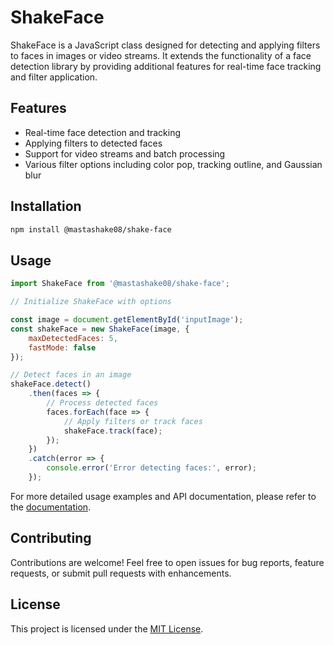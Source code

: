 
# ShakeFace

ShakeFace is a JavaScript class designed for detecting and applying filters to faces in images or video streams. It extends the functionality of a face detection library by providing additional features for real-time face tracking and filter application.

## Features

- Real-time face detection and tracking
- Applying filters to detected faces
- Support for video streams and batch processing
- Various filter options including color pop, tracking outline, and Gaussian blur

## Installation

```bash
npm install @mastashake08/shake-face
```

## Usage

```javascript
import ShakeFace from '@mastashake08/shake-face';

// Initialize ShakeFace with options

const image = document.getElementById('inputImage');
const shakeFace = new ShakeFace(image, {
    maxDetectedFaces: 5,
    fastMode: false
});

// Detect faces in an image
shakeFace.detect()
    .then(faces => {
        // Process detected faces
        faces.forEach(face => {
            // Apply filters or track faces
            shakeFace.track(face);
        });
    })
    .catch(error => {
        console.error('Error detecting faces:', error);
    });
```

For more detailed usage examples and API documentation, please refer to the [documentation](#).

## Contributing

Contributions are welcome! Feel free to open issues for bug reports, feature requests, or submit pull requests with enhancements.

## License

This project is licensed under the [MIT License](LICENSE).
